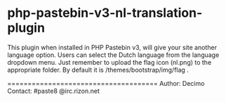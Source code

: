 php-pastebin-v3-nl-translation-plugin
=====================================
This plugin when installed in PHP Pastebin v3, will give your site another language option.
Users can select the Dutch language from the language dropdown menu.
Just remember to upload the flag icon (nl.png) to the appropriate folder. 
By default it is /themes/bootstrap/img/flag .

=====================================
Author: Decimo<br>
Contact: #paste8 @irc.rizon.net
